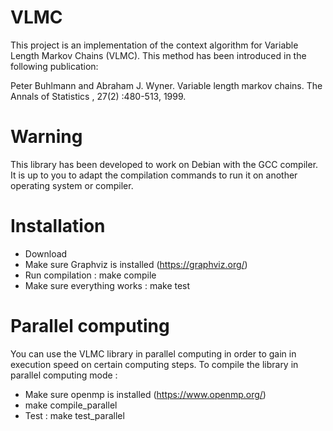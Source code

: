 # VLMC
This project is an implementation of the context algorithm for Variable Length Markov Chains (VLMC).
This method has been introduced in the following publication: 

Peter Buhlmann and Abraham J. Wyner. Variable length markov chains. The Annals of Statistics ,
27(2) :480-513, 1999.

# Warning 
This library has been developed to work on Debian with the GCC compiler. 
It is up to you to adapt the compilation commands to run it on another operating system or compiler.

# Installation 
- Download
- Make sure Graphviz is installed (https://graphviz.org/)
- Run compilation : make compile 
- Make sure everything works : make test 

# Parallel computing
You can use the VLMC library in parallel computing in order to gain in execution speed on certain computing steps. To compile the library in parallel computing mode :
- Make sure openmp is installed (https://www.openmp.org/)
- make compile_parallel
- Test : make test_parallel
